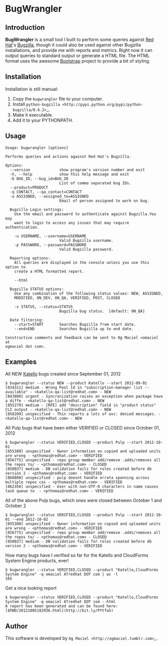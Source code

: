 BugWrangler
===========

Introduction
------------

**BugWrangler** is a small tool I built to perform some queries against [Red Hat](http://redhat.com)'s [Bugzilla](https://bugzilla.redhat.com), though it could also be used against other Bugzilla installations, and provide me with reports and metrics. Right now it can output queries to standard output or generate a HTML file. The HTML format uses the awesome [Bootstrap](http://twitter.github.com/bootstrap/) project to provide a bit of styling.


Installation
------------

Installation is still manual:

1. Copy the `bugwrangler` file to your computer.
2. Install `python-bugzilla <http://pypi.python.org/pypi/python-bugzilla/0.6.2>`_.
3. Make it executable.
4. Add it to your PYTHONPATH.

Usage
-----

    Usage: bugwrangler [options]

    Performs queries and actions against Red Hat's Bugzilla.

    Options:
      --version             show program's version number and exit
      -h, --help            show this help message and exit
      -b BUG_ID, --bug_id=BUG_ID
                            List of comma separated bug IDs.
      --product=PRODUCT     
      -q CONTACT, --qa_contact=CONTACT
      -a ASSIGNED, --assigned_to=ASSIGNED
                            Email of person assigned to work on bug.

      Bugzilla Login settings:
        Use the email and password to authenticate against Bugzilla.You may
        want to login to access any issues that may require authentication.

        -u USERNAME, --username=USERNAME
                            Valid Bugzilla username.
        -p PASSWORD, --password=PASSWORD
                            Valid Bugzilla password.

      Reporting options:
        All queries are displayed in the console unless you use this option to
        create a HTML formatted report.

        --html              

      Bugzilla STATUS options:
        Use any combination of the following status values: NEW, ASSIGNED,
        MODIFIED, ON_DEV, ON_QA, VERIFIED, POST, CLOSED

        -s STATUS, --status=STATUS
                            Bugzilla bug status.  [default: ON_QA]

      Date filtering:
        --start=START       Searches Bugzilla from start date.
        --end=END           Searches Bugzilla up to end date.

    Constructive comments and feedback can be sent to Og Maciel <omaciel at
    ogmaciel dot com>.

Examples
--------

All NEW [Katello](http://katello.org) bugs created since September 01, 2012

    $ bugwrangler --status NEW --product Katello --start 2012-09-01
    [834311] medium - Wrong Pool Id in "subscription-manager list --available" - <katello-qa-list@redhat.com> - NEW
    [843800] urgent - Syncronization raises an exception when package have a diffe - <katello-qa-list@redhat.com> - NEW
    [855279] medium - [RFE] add "description" field in "product status" CLI output - <katello-qa-list@redhat.com> - NEW
    [858209] unspecified - Thin reports a lots of avc: denied messages. - <katello-qa-list@redhat.com> - NEW

All Pulp bugs that have been either VERIFIED or CLOSED since October 01, 2012

    $ bugwrangler --status VERIFIED,CLOSED --product Pulp --start 2012-10-01
    [855380] unspecified - Owner information on copied and uploaded units are wrong - <pthomas@redhat.com> - VERIFIED
    [856775] unspecified - repo group member add/remove .adds/removes all the repos to/ - <pthomas@redhat.com> - CLOSED
    [858037] medium - DB validation fails for roles created before db version 2 - <pthomas@redhat.com> - VERIFIED
    [860800] unspecified - pulp doesnt handle errata spanning across multiple repos cas - <pthomas@redhat.com> - VERIFIED
    [862356] unspecified - User with non-UTF-8 characters in name causes task queue to  - <pthomas@redhat.com> - VERIFIED

All of the above Pulp bugs, which ones were closed between October 1 and October 2

    $ bugwrangler --status VERIFIED,CLOSED --product Pulp --start 2012-10-01 --end 2012-10-02
    [855380] unspecified - Owner information on copied and uploaded units are wrong - <pthomas@redhat.com> - VERIFIED
    [856775] unspecified - repo group member add/remove .adds/removes all the repos to/ - <pthomas@redhat.com> - CLOSED
    [858037] medium - DB validation fails for roles created before db version 2 - <pthomas@redhat.com> - VERIFIED

How many bugs have I verified so far for the Katello and CloudForms System Engine products, ever!

    $ bugwrangler --status VERIFIED,CLOSED --product "Katello,CloudForms System Engine" -q omaciel ATredhat DOT com | wc -l
    165

Get a nice looking report

    $ bugwrangler --status VERIFIED,CLOSED --product "Katello,CloudForms System Engine" -q omaciel ATredhat DOT com --html
    A report has been generated and can be found here: [$PWD/20121005182936.html](http://bit.ly/PYtfwS)

Author
------

This software is developed by
`Og Maciel <http://ogmaciel.tumblr.com>`_.